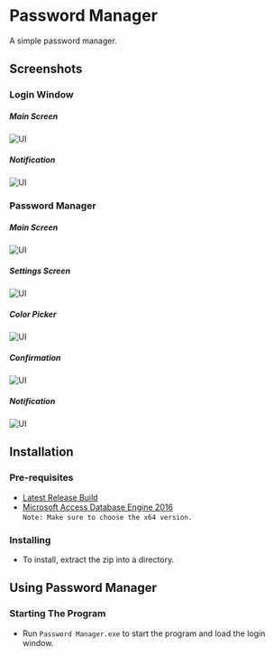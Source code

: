 # Password Manager
A simple password manager.

## Screenshots

### Login Window
##### Main Screen
![UI](https://user-images.githubusercontent.com/124441402/224857737-80140e2b-35c3-4938-ae53-61b05c259a81.png)
##### Notification
![UI](https://user-images.githubusercontent.com/124441402/224800366-b871ee03-cf61-4b41-88f6-24214edfc3da.png)

### Password Manager
##### Main Screen
![UI](https://user-images.githubusercontent.com/124441402/224815712-ce9dceac-17ce-4585-8675-9596c95c62fe.png)
##### Settings Screen
![UI](https://user-images.githubusercontent.com/124441402/224815733-71a99199-e32f-4e3f-8ec7-549e637a2ee6.png)
##### Color Picker
![UI](https://user-images.githubusercontent.com/124441402/224815745-298f6455-14fd-4f10-8816-b8dcd9c142e7.png)
##### Confirmation
![UI](https://user-images.githubusercontent.com/124441402/224815762-5ee9b117-b19b-4fb5-98fa-0e912217ed20.png)
##### Notification
![UI](https://user-images.githubusercontent.com/124441402/224815770-16c821a7-744d-498d-9580-de97376bce4b.png)

## Installation

### Pre-requisites
- [Latest Release Build](https://github.com/notInori/Password-Manager-Drakula/releases/)
- [Microsoft Access Database Engine 2016](https://www.microsoft.com/en-us/download/details.aspx?id=54920)  
`Note: Make sure to choose the x64 version.`

### Installing
- To install, extract the zip into a directory.

## Using Password Manager

### Starting The Program
- Run `Password Manager.exe` to start the program and load the login window.
